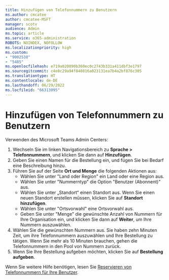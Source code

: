 ```yaml
---
title: Hinzufügen von Telefonnummern zu Benutzern
ms.author: cmcatee
author: cmcatee-MSFT
manager: scotv
audience: Admin
ms.topic: article
ms.service: o365-administration
ROBOTS: NOINDEX, NOFOLLOW
ms.localizationpriority: high
ms.custom:
- "9002538"
- "5485"
ms.openlocfilehash: e719a020090b360ec0c2743b331a411dbf3e1797
ms.sourcegitcommit: c4e8c29a94f840816a023131ea7b4a2bf876c305
ms.translationtype: HT
ms.contentlocale: de-DE
ms.lasthandoff: 06/29/2022
ms.locfileid: "66313095"
---
```

# <a name="adding-phone-numbers-to-users"></a>Hinzufügen von Telefonnummern zu Benutzern

Verwenden des Microsoft Teams Admin Centers:

1. Wechseln Sie im linken Navigationsbereich zu **Sprache > Telefonnummern**, und klicken Sie dann auf **Hinzufügen**.
2. Geben Sie einen Namen für die Bestellung ein, und fügen Sie bei Bedarf eine Beschreibung hinzu.
3. Führen Sie auf der Seite **Ort und Menge** die folgenden Aktionen aus:
    - Wählen Sie unter "Land oder Region" ein Land oder eine Region aus.
    - Wählen Sie unter "Nummerntyp" die Option "Benutzer (Abonnent)" aus.
    - Wählen Sie unter „Standort“ einen Standort aus. Wenn Sie einen neuen Standort erstellen müssen, klicken Sie auf **Standort hinzufügen**.
    - Wählen Sie unter "Ortsvorwahl" eine Ortsvorwahl aus.
    - Geben Sie unter "Menge" die gewünschte Anzahl von Nummern für Ihre Organisation ein, und klicken Sie dann auf **Weiter**, um Ihre Nummern auszuwählen.
4. Wählen Sie die gewünschten Nummern aus. Sie haben zehn Minuten Zeit, um ihre Telefonnummern auszuwählen und Ihre Bestellung zu tätigen. Wenn Sie mehr als 10 Minuten brauchen, gehen die Telefonnummern in den Pool von Nummern zurück.
5. Wenn Sie Ihre Bestellung aufgeben möchten, klicken Sie auf **Bestellung aufgeben**.

Wenn Sie weitere Hilfe benötigen, lesen Sie [Reservieren von Telefonnummern für Ihre Benutzer](https://docs.microsoft.com/microsoftteams/getting-phone-numbers-for-your-users).
